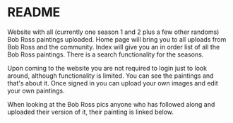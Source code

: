 # README

Website with all (currently one season 1 and 2 plus a few other randoms) Bob Ross paintings uploaded. Home page will bring you to all uploads from Bob Ross and the community. Index will give you an in order list of all the Bob Ross paintings. There is a search functionality for the seasons.

Upon coming to the website you are not required to login just to look around, although functionality is limited. You can see the paintings and that's about it. Once signed in you can upload your own images and edit your own paintings. 

When looking at the Bob Ross pics anyone who has followed along and uploaded their version of it, their painting is linked below.
